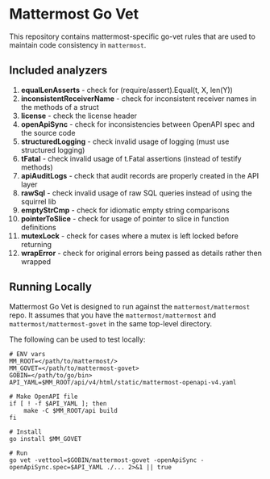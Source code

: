 # Mattermost Go Vet

This repository contains mattermost-specific go-vet rules that are used to maintain code consistency in `mattermost`.

## Included analyzers

1. **equalLenAsserts** - check for (require/assert).Equal(t, X, len(Y))
1. **inconsistentReceiverName** - check for inconsistent receiver names in the methods of a struct
1. **license** - check the license header
1. **openApiSync** - check for inconsistencies between OpenAPI spec and the source code
1. **structuredLogging** - check invalid usage of logging (must use structured logging)
1. **tFatal** - check invalid usage of t.Fatal assertions (instead of testify methods)
1. **apiAuditLogs** - check that audit records are properly created in the API layer
1. **rawSql** - check invalid usage of raw SQL queries instead of using the squirrel lib
1. **emptyStrCmp** - check for idiomatic empty string comparisons
1. **pointerToSlice** - check for usage of pointer to slice in function definitions
1. **mutexLock** - check for cases where a mutex is left locked before returning
1. **wrapError** - check for original errors being passed as details rather then wrapped

## Running Locally
Mattermost Go Vet is designed to run against the `mattermost/mattermost` repo. It assumes that you have the `mattermost/mattermost` and `mattermost/mattermost-govet` in the same top-level directory.

The following can be used to test locally:
```
# ENV vars
MM_ROOT=</path/to/mattermost/>
MM_GOVET=</path/to/mattermost-govet>
GOBIN=</path/to/go/bin>
API_YAML=$MM_ROOT/api/v4/html/static/mattermost-openapi-v4.yaml

# Make OpenAPI file
if [ ! -f $API_YAML ]; then
	make -C $MM_ROOT/api build
fi

# Install
go install $MM_GOVET

# Run
go vet -vettool=$GOBIN/mattermost-govet -openApiSync -openApiSync.spec=$API_YAML ./... 2>&1 || true
```